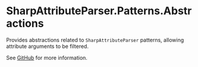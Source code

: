 # SharpAttributeParser.Patterns.Abstractions

Provides abstractions related to `SharpAttributeParser` patterns, allowing attribute arguments to be filtered.

See [GitHub](https://github.com/SharpAttributeParser/SharpAttributeParser) for more information.